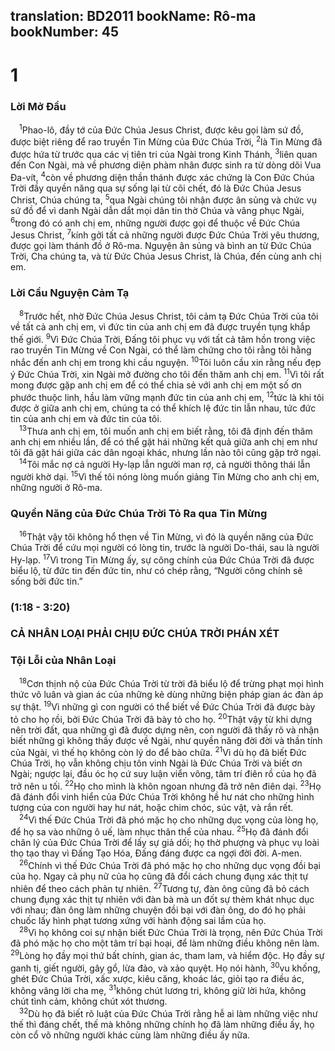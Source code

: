 translation: BD2011
bookName: Rô-ma 
bookNumber: 45
-------

<div class="title"><h1>1</h1><h3>Lời Mở Ðầu</h3></div>
<span class="verse ro_1_1"> <sup>1</sup>Phao-lô, đầy tớ của Ðức Chúa Jesus Christ, được kêu gọi làm sứ đồ, được biệt riêng để rao truyền Tin Mừng của Ðức Chúa Trời, </span>
<span class="verse ro_1_2"><sup>2</sup>là Tin Mừng đã được hứa từ trước qua các vị tiên tri của Ngài trong Kinh Thánh, </span>
<span class="verse ro_1_3"><sup>3</sup>liên quan đến Con Ngài, mà về phương diện phàm nhân được sinh ra từ dòng dõi Vua Ða-vít, </span>
<span class="verse ro_1_4"><sup>4</sup>còn về phương diện thần thánh được xác chứng là Con Ðức Chúa Trời đầy quyền năng qua sự sống lại từ cõi chết, đó là Ðức Chúa Jesus Christ, Chúa chúng ta, </span>
<span class="verse ro_1_5"><sup>5</sup>qua Ngài chúng tôi nhận được ân sủng và chức vụ sứ đồ để vì danh Ngài dẫn dắt mọi dân tin thờ Chúa và vâng phục Ngài, </span>
<span class="verse ro_1_6"><sup>6</sup>trong đó có anh chị em, những người được gọi để thuộc về Ðức Chúa Jesus Christ, </span>
<span class="verse ro_1_7"><sup>7</sup>kính gởi tất cả những người được Ðức Chúa Trời yêu thương, được gọi làm thánh đồ ở Rô-ma. Nguyện ân sủng và bình an từ Ðức Chúa Trời, Cha chúng ta, và từ Ðức Chúa Jesus Christ, là Chúa, đến cùng anh chị em.<br/></span>
<div class="title"><h3>Lời Cầu Nguyện Cảm Tạ</h3></div>
<span class="verse ro_1_8"> <sup>8</sup>Trước hết, nhờ Ðức Chúa Jesus Christ, tôi cảm tạ Ðức Chúa Trời của tôi về tất cả anh chị em, vì đức tin của anh chị em đã được truyền tụng khắp thế giới. </span>
<span class="verse ro_1_9"><sup>9</sup>Vì Ðức Chúa Trời, Ðấng tôi phục vụ với tất cả tâm hồn trong việc rao truyền Tin Mừng về Con Ngài, có thể làm chứng cho tôi rằng tôi hằng nhắc đến anh chị em trong khi cầu nguyện. </span>
<span class="verse ro_1_10"><sup>10</sup>Tôi luôn cầu xin rằng nếu đẹp ý Ðức Chúa Trời, xin Ngài mở đường cho tôi đến thăm anh chị em. </span>
<span class="verse ro_1_11"><sup>11</sup>Vì tôi rất mong được gặp anh chị em để có thể chia sẻ với anh chị em một số ơn phước thuộc linh, hầu làm vững mạnh đức tin của anh chị em, </span>
<span class="verse ro_1_12"><sup>12</sup>tức là khi tôi được ở giữa anh chị em, chúng ta có thể khích lệ đức tin lẫn nhau, tức đức tin của anh chị em và đức tin của tôi.<br/></span>
<span class="verse ro_1_13"> <sup>13</sup>Thưa anh chị em, tôi muốn anh chị em biết rằng, tôi đã định đến thăm anh chị em nhiều lần, để có thể gặt hái những kết quả giữa anh chị em như tôi đã gặt hái giữa các dân ngoại khác, nhưng lần nào tôi cũng gặp trở ngại.<br/></span>
<span class="verse ro_1_14"> <sup>14</sup>Tôi mắc nợ cả người Hy-lạp lẫn người man rợ, cả người thông thái lẫn người khờ dại. </span>
<span class="verse ro_1_15"><sup>15</sup>Vì thế tôi nóng lòng muốn giảng Tin Mừng cho anh chị em, những người ở Rô-ma.<br/></span>
<div class="title"><h3>Quyền Năng của Ðức Chúa Trời Tỏ Ra qua Tin Mừng</h3></div>
<span class="verse ro_1_16"> <sup>16</sup>Thật vậy tôi không hổ thẹn về Tin Mừng, vì đó là quyền năng của Ðức Chúa Trời để cứu mọi người có lòng tin, trước là người Do-thái, sau là người Hy-lạp. </span>
<span class="verse ro_1_17"><sup>17</sup>Vì trong Tin Mừng ấy, sự công chính của Ðức Chúa Trời đã được biểu lộ, từ đức tin đến đức tin, như có chép rằng, “Người công chính sẽ sống bởi đức tin.” <br/></span>
<div class="title"><h3>(1:18 - 3:20)</h3><h3>CẢ NHÂN LOẠI PHẢI CHỊU ÐỨC CHÚA TRỜI PHÁN XÉT</h3><h3>Tội Lỗi của Nhân Loại</h3></div>
<span class="verse ro_1_18"> <sup>18</sup>Cơn thịnh nộ của Ðức Chúa Trời từ trời đã biểu lộ để trừng phạt mọi hình thức vô luân và gian ác của những kẻ dùng những biện pháp gian ác đàn áp sự thật. </span>
<span class="verse ro_1_19"><sup>19</sup>Vì những gì con người có thể biết về Ðức Chúa Trời đã được bày tỏ cho họ rồi, bởi Ðức Chúa Trời đã bày tỏ cho họ. </span>
<span class="verse ro_1_20"><sup>20</sup>Thật vậy từ khi dựng nên trời đất, qua những gì đã được dựng nên, con người đã thấy rõ và nhận biết những gì không thấy được về Ngài, như quyền năng đời đời và thần tính của Ngài, vì thế họ không còn lý do để bào chữa. </span>
<span class="verse ro_1_21"><sup>21</sup>Vì dù họ đã biết Ðức Chúa Trời, họ vẫn không chịu tôn vinh Ngài là Ðức Chúa Trời và biết ơn Ngài; ngược lại, đầu óc họ cứ suy luận viển vông, tâm trí điên rồ của họ đã trở nên u tối. </span>
<span class="verse ro_1_22"><sup>22</sup>Họ cho mình là khôn ngoan nhưng đã trở nên điên dại. </span>
<span class="verse ro_1_23"><sup>23</sup>Họ đã đánh đổi vinh hiển của Ðức Chúa Trời không hề hư nát cho những hình tượng của con người hay hư nát, hoặc chim chóc, súc vật, và rắn rết. <br/></span>
<span class="verse ro_1_24"> <sup>24</sup>Vì thế Ðức Chúa Trời đã phó mặc họ cho những dục vọng của lòng họ, để họ sa vào những ô uế, làm nhục thân thể của nhau. </span>
<span class="verse ro_1_25"><sup>25</sup>Họ đã đánh đổi chân lý của Ðức Chúa Trời để lấy sự giả dối; họ thờ phượng và phục vụ loài thọ tạo thay vì Ðấng Tạo Hóa, Ðấng đáng được ca ngợi đời đời. A-men.<br/></span>
<span class="verse ro_1_26"> <sup>26</sup>Chính vì thế Ðức Chúa Trời đã phó mặc họ cho những dục vọng đồi bại của họ. Ngay cả phụ nữ của họ cũng đã đổi cách chung đụng xác thịt tự nhiên để theo cách phản tự nhiên. </span>
<span class="verse ro_1_27"><sup>27</sup>Tương tự, đàn ông cũng đã bỏ cách chung đụng xác thịt tự nhiên với đàn bà mà un đốt sự thèm khát nhục dục với nhau; đàn ông làm những chuyện đồi bại với đàn ông, do đó họ phải chuốc lấy hình phạt tương xứng với hành động sai lầm của họ.<br/></span>
<span class="verse ro_1_28"> <sup>28</sup>Vì họ không coi sự nhận biết Ðức Chúa Trời là trọng, nên Ðức Chúa Trời đã phó mặc họ cho một tâm trí bại hoại, để làm những điều không nên làm. </span>
<span class="verse ro_1_29"><sup>29</sup>Lòng họ đầy mọi thứ bất chính, gian ác, tham lam, và hiểm độc. Họ đầy sự ganh tị, giết người, gây gổ, lừa đảo, và xảo quyệt. Họ nói hành, </span>
<span class="verse ro_1_30"><sup>30</sup>vu khống, ghét Ðức Chúa Trời, xấc xược, kiêu căng, khoác lác, giỏi tạo ra điều ác, không vâng lời cha mẹ, </span>
<span class="verse ro_1_31"><sup>31</sup>không chút lương tri, không giữ lời hứa, không chút tình cảm, không chút xót thương.<br/></span>
<span class="verse ro_1_32"> <sup>32</sup>Dù họ đã biết rõ luật của Ðức Chúa Trời rằng hễ ai làm những việc như thế thì đáng chết, thế mà không những chính họ đã làm những điều ấy, họ còn cổ võ những người khác cùng làm những điều ấy nữa.<br/></span>
